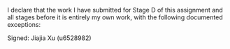I declare that the work I have submitted for Stage D of this assignment and all stages before it is entirely my own work, with the following documented exceptions:


Signed: Jiajia Xu (u6528982)
